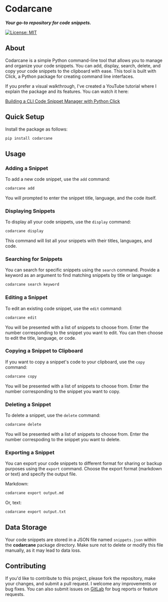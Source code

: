# Codarcane

***Your go-to repository for code snippets.***

[![License: MIT](https://img.shields.io/badge/License-MIT-yellow.svg)](https://opensource.org/licenses/MIT)

## About

Codarcane is a simple Python command-line tool that allows you to manage and organize your code snippets. You can
add, display, search, delete, and copy your code snippets to the clipboard with ease. This tool is built with Click, a Python package for creating command line interfaces. 

If you prefer a visual walkthrough, I've created a YouTube tutorial where I explain the package and its features. You can watch it here:

[Building a CLI Code Snippet Manager with Python Click](https://www.youtube.com/watch?v=zxSOiFhjrhc)

## Quick Setup

Install the package as follows:

```bash
pip install codarcane
```

## Usage

### Adding a Snippet

To add a new code snippet, use the `add` command:

```bash
codarcane add
```

You will prompted to enter the snippet title, language, and the code itself.

### Displaying Snippets

To display all your code snippets, use the `display` command:

```bash
codarcane display
```

This command will list all your snippets with their titles, languages, and code.

### Searching for Snippets

You can search for specific snippets using the `search` command. Provide a keyword as an argument to find matching snippets by title or language:

```bash
codarcane search keyword
```

### Editing a Snippet

To edit an existing code snippet, use the `edit` command:

```bash
codarcane edit
```
You will be presented with a list of snippets to choose from. Enter the number corresponding to the snippet 
you want to edit. You can then choose to edit the title, language, or code.

### Copying a Snippet to Clipboard

If you want to copy a snippet's code to your clipboard, use the `copy` command:

```bash
codarcane copy
```

You will be presented with a list of snippets to choose from. Enter the number corresponding to the snippet you 
want to copy.

### Deleting a Snippet

To delete a snippet, use the `delete` command:

```bash
codarcane delete
```

You will be presented with a list of snippets to choose from. Enter the number correspoding to the snippet you 
want to delete.

### Exporting a Snippet

You can export your code snippets to different format for sharing or backup purposes using the `export` command. 
Choose the export format (markdown or text) and specify the output file.

Markdown:

```bash
codarcane export output.md
```
Or, text:

```bash
codarcane export output.txt
```

## Data Storage

Your code snippets are stored in a JSON file named `snippets.json` within the **codarcane** package directory. Make sure not to delete or modify this file manually, as it may lead to data loss.

## Contributing

If you'd like to contribute to this project, please fork the repository, make your changes, and submit a pull request. I welcome any improvements or bug fixes. You can also submit issues on [GitLab](https://gitlab.com/rochdikhalid/codarcane/-/issues) for bug reports or feature requests.

